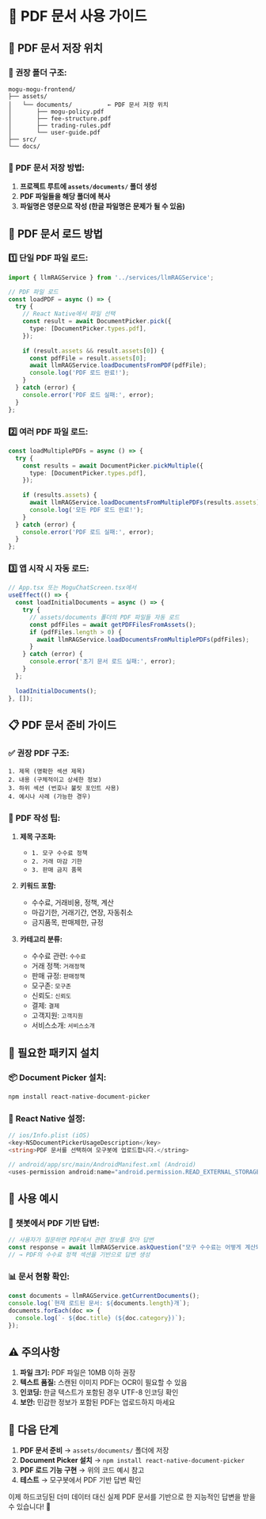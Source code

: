 # 📄 PDF 문서 사용 가이드

## 🎯 **PDF 문서 저장 위치**

### 📁 **권장 폴더 구조:**
```
mogu-mogu-frontend/
├── assets/
│   └── documents/          ← PDF 문서 저장 위치
│       ├── mogu-policy.pdf
│       ├── fee-structure.pdf
│       ├── trading-rules.pdf
│       └── user-guide.pdf
├── src/
└── docs/
```

### 📂 **PDF 문서 저장 방법:**

1. **프로젝트 루트에 `assets/documents/` 폴더 생성**
2. **PDF 파일들을 해당 폴더에 복사**
3. **파일명은 영문으로 작성 (한글 파일명은 문제가 될 수 있음)**

## 🚀 **PDF 문서 로드 방법**

### 1️⃣ **단일 PDF 파일 로드:**
```typescript
import { llmRAGService } from '../services/llmRAGService';

// PDF 파일 로드
const loadPDF = async () => {
  try {
    // React Native에서 파일 선택
    const result = await DocumentPicker.pick({
      type: [DocumentPicker.types.pdf],
    });
    
    if (result.assets && result.assets[0]) {
      const pdfFile = result.assets[0];
      await llmRAGService.loadDocumentsFromPDF(pdfFile);
      console.log('PDF 로드 완료!');
    }
  } catch (error) {
    console.error('PDF 로드 실패:', error);
  }
};
```

### 2️⃣ **여러 PDF 파일 로드:**
```typescript
const loadMultiplePDFs = async () => {
  try {
    const results = await DocumentPicker.pickMultiple({
      type: [DocumentPicker.types.pdf],
    });
    
    if (results.assets) {
      await llmRAGService.loadDocumentsFromMultiplePDFs(results.assets);
      console.log('모든 PDF 로드 완료!');
    }
  } catch (error) {
    console.error('PDF 로드 실패:', error);
  }
};
```

### 3️⃣ **앱 시작 시 자동 로드:**
```typescript
// App.tsx 또는 MoguChatScreen.tsx에서
useEffect(() => {
  const loadInitialDocuments = async () => {
    try {
      // assets/documents 폴더의 PDF 파일들 자동 로드
      const pdfFiles = await getPDFFilesFromAssets();
      if (pdfFiles.length > 0) {
        await llmRAGService.loadDocumentsFromMultiplePDFs(pdfFiles);
      }
    } catch (error) {
      console.error('초기 문서 로드 실패:', error);
    }
  };
  
  loadInitialDocuments();
}, []);
```

## 📋 **PDF 문서 준비 가이드**

### ✅ **권장 PDF 구조:**
```
1. 제목 (명확한 섹션 제목)
2. 내용 (구체적이고 상세한 정보)
3. 하위 섹션 (번호나 불릿 포인트 사용)
4. 예시나 사례 (가능한 경우)
```

### 📝 **PDF 작성 팁:**

1. **제목 구조화:**
   - `1. 모구 수수료 정책`
   - `2. 거래 마감 기한`
   - `3. 판매 금지 품목`

2. **키워드 포함:**
   - 수수료, 거래비용, 정책, 계산
   - 마감기한, 거래기간, 연장, 자동취소
   - 금지품목, 판매제한, 규정

3. **카테고리 분류:**
   - 수수료 관련: `수수료`
   - 거래 정책: `거래정책`
   - 판매 규정: `판매정책`
   - 모구존: `모구존`
   - 신뢰도: `신뢰도`
   - 결제: `결제`
   - 고객지원: `고객지원`
   - 서비스소개: `서비스소개`

## 🔧 **필요한 패키지 설치**

### 📦 **Document Picker 설치:**
```bash
npm install react-native-document-picker
```

### 📱 **React Native 설정:**
```typescript
// ios/Info.plist (iOS)
<key>NSDocumentPickerUsageDescription</key>
<string>PDF 문서를 선택하여 모구봇에 업로드합니다.</string>

// android/app/src/main/AndroidManifest.xml (Android)
<uses-permission android:name="android.permission.READ_EXTERNAL_STORAGE" />
```

## 🎯 **사용 예시**

### 💬 **챗봇에서 PDF 기반 답변:**
```typescript
// 사용자가 질문하면 PDF에서 관련 정보를 찾아 답변
const response = await llmRAGService.askQuestion("모구 수수료는 어떻게 계산되나요?");
// → PDF의 수수료 정책 섹션을 기반으로 답변 생성
```

### 📊 **문서 현황 확인:**
```typescript
const documents = llmRAGService.getCurrentDocuments();
console.log(`현재 로드된 문서: ${documents.length}개`);
documents.forEach(doc => {
  console.log(`- ${doc.title} (${doc.category})`);
});
```

## ⚠️ **주의사항**

1. **파일 크기:** PDF 파일은 10MB 이하 권장
2. **텍스트 품질:** 스캔된 이미지 PDF는 OCR이 필요할 수 있음
3. **인코딩:** 한글 텍스트가 포함된 경우 UTF-8 인코딩 확인
4. **보안:** 민감한 정보가 포함된 PDF는 업로드하지 마세요

## 🚀 **다음 단계**

1. **PDF 문서 준비** → `assets/documents/` 폴더에 저장
2. **Document Picker 설치** → `npm install react-native-document-picker`
3. **PDF 로드 기능 구현** → 위의 코드 예시 참고
4. **테스트** → 모구봇에서 PDF 기반 답변 확인

이제 하드코딩된 더미 데이터 대신 실제 PDF 문서를 기반으로 한 지능적인 답변을 받을 수 있습니다! 🎉
